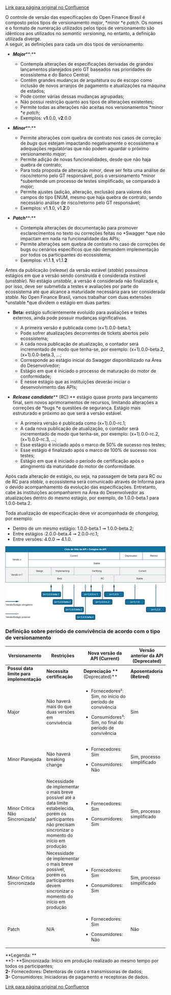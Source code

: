 [Link para página original no Confluence](https://openfinancebrasil.atlassian.net/wiki/spaces/OF/pages/86835268)

O controle de versão das especificações do Open Finance Brasil é composto pelos tipos de versionamento *major*, *minor *e *patch*. Os nomes e o formato de numeração utilizados pelos tipos de versionamento são idênticos aos utilizados no *semantic versioning*, no entanto, a definição utilizada diverge.   
A seguir, as definições para cada um dos tipos de versionamento:

- ***Major*****:**

    - Contempla alterações de especificações derivadas de grandes lançamentos planejados pelo GT baseados nas prioridades do ecossistema e do Banco Central;
    - Contêm grandes mudanças de arquitetura ou de escopo como inclusão de novos arranjos de pagamento e atualizações na máquina de estados;
    - Pode conter várias dessas mudanças agrupadas;
    - Não possui restrição quanto aos tipos de alterações existentes;
    - Permite todas as alterações não aceitas nos versionamentos *minor *e *patch*;
    - Exemplos: v**1**.0.0, v**2**.0.0
- ***Minor*****:**

    - Permite alterações com quebra de contrato nos casos de correção de *bugs* que estejam impactando negativamente o ecossistema e adequações regulatórias que não podem aguardar o próximo versionamento *major*;
    - Permite adição de novas funcionalidades, desde que não haja quebra de contrato;
    - Para toda proposta de alteração *minor*, deve ser feita uma análise de risco/retorno pelo GT responsável, pois o versionamento *minor *subentende um processo de testes simplificado, se comparado à *major*;
    - Permite ajustes (adição, alteração, exclusão) para valores dos campos do tipo ENUM, mesmo que haja quebra de contrato, sendo necessário análise de risco/retorno pelo GT responsável;
    - Exemplos: v1.**1**.0, v1.**2**.0
- ***Patch*****:**

    - Contempla alterações de documentação para promover esclarecimentos no texto ou correções feitas no *Swagger *que não impactam em nada na funcionalidade das APIs;
    - Permite alterações sem quebra de contrato no caso de correções de bugs ou cenários específicos que não demandem implementação por todos os participantes do ecossistema;
    - Exemplos: v1.1.**1**, v1.1.**2**

Antes da publicação (*release*) da versão estável (*stable*) possuímos estágios em que a versão sendo construída é considerada instável (*unstable*). No estágio *unstable*, a versão é considerada não finalizada e, por isso, deve ser submetida a testes e avaliações por parte do ecossistema até que alcance a maturidade necessária para ser considerada *stable*. No Open Finance Brasil, vamos trabalhar com duas extensões *unstable *que dividem o estágio em duas partes:

- **Beta:** estágio suficientemente evoluído para avaliações e testes externos, ainda pode possuir mudanças significativas.

    - A primeira versão é publicada como (x+1).0.0-beta.1;
    - Pode sofrer atualizações decorrentes de tickets abertos pelo ecossistema;
    - A cada nova publicação de atualização, o contador será incrementado de modo que tenha-se, por exemplo: (x+1).0.0-beta.2, (x+1).0.0-beta.3, ...;
    - Corresponde ao estágio inicial do Swagger disponibilizado na Área do Desenvolvedor;
    - Estágio em que é iniciado o processo de maturação do motor de conformidade;
    - É nesse estágio que as instituições deverão iniciar o desenvolvimento das APIs;
- ***Release candidate***** (RC):** estágio quase pronto para lançamento final, sem novos aprimoramentos de recursos, limitando alterações a correções de *bugs *e questões de segurança. Estágio mais estruturado e próximo ao que será a versão estável.

    - A primeira versão é publicada como (x+1).0.0-rc.1;
    - A cada nova publicação de atualização, o contador será incrementado de modo que tenha-se, por exemplo: (x+1).0.0-rc.2, (x+1).0.0-rc.3, ...;
    - Esse estágio é iniciado após o marco de 50% de sucesso nos testes;
    - Esse estágio é finalizado após o marco de 100% de sucesso nos testes;
    - Estágio em que é iniciado o período de certificação após o atingimento da maturidade do motor de conformidade.

Após cada alteração de estágio, ou seja, na passagem de beta para RC ou de RC para *stable*, o ecossistema será comunicado através de Informa para o devido acompanhamento da evolução das especificações. Entretanto, cabe às instituições acompanharem na Área do Desenvolvedor as atualizações dentro do mesmo estágio, por exemplo, de 1.0.0-beta.1 para 1.0.0-beta.2.

Toda atualização de especificação deve vir acompanhada de *changelog*, por exemplo:

- Dentro de um mesmo estágio: 1.0.0-beta.1 ➞ 1.0.0-beta.2;
- Entre estágios :2.0.0-beta.4 ➞ 2.0.0-rc.1;
- Entre versões: 4.0.0 ➞ 4.1.0.

![att158498817](Tipos%20de%20Versionamento/attachments/SB46%20(1).png)

### Definição sobre período de convivência de acordo com o tipo de versionamento

| **Versionamento** | **Restrições** | **Nova versão da API (Current)​** | **Versão anterior da API (Deprecated)** |
| --- | --- | --- | --- |
| **Possui data limite para implementação** | **Necessita certificação** | **Depreciação **  <br>**(Deprecated)** | **Aposentadoria**  <br>**(Retired)** | **Observação** |
| Major | Não haverá mais do que duas versões em convivência | <ul><li><p>Fornecedores²: Sim, no início do período de convivência</p></li><li><p>Consumidores³: Sim, no final do período de convivência</p></li></ul> | Sim | 90 dias contados a partir do início em produção da nova versão | Acontecerá quando terminar o período de convivência, ficando vigente apenas a nova versão major | N/A |
| Minor Planejada | Não haverá breaking change | <ul><li><p>Fornecedores: Sim</p></li><li><p>Consumidores: Não</p></li></ul> | Sim, processo simplificado | Não haverá período de convivência | Aposentadoria imediata | Não há problemas de interoperabilidade |
| Minor Crítica Não Sincronizada¹ | Necessidade de implementar o mais breve possível até a data limite estabelecida, porém os participantes não precisam sincronizar o momento do início em produção | <ul><li><p>Fornecedores: Sim</p></li><li><p>Consumidores: Sim</p></li></ul> | Sim, processo simplificado | Não haverá período de convivência | Aposentadoria imediata | Não gerar novos problemas de interoperabilidade para quem consome e a aplicação das soluções pelas instituições podem ocorrer até a data limite para implementação estabelecida em informa. |
| Minor Crítica Sincronizada | Necessidade de implementar o mais breve possível, porém os participantes devem sincronizar o momento do início em produção | <ul><li><p>Fornecedores: Sim</p></li><li><p>Consumidores: Sim</p></li></ul> | Sim, processo simplificado | Não haverá período de convivência | Aposentadoria imediata | Há riscos de novos problemas de interoperabilidade para quem consome e a implementação em produção deve ser sincronizada na data e hora estabelecida em informa |
| Patch | N/A | <ul><li><p>Fornecedores: Sim</p></li><li><p>Consumidores: Não</p></li></ul> | Não | Não haverá período de convivência | Aposentadoria imediata | N/A |

**Legenda: **  
**1- **Sincronizada: Início em produção realizado ao mesmo tempo por todos os participantes;   
**2-** Fornecedores: Detentoras de conta e transmissoras de dados;   
**3-** Consumidores: Iniciadoras de pagamento e receptoras de dados.

[Link para página original no Confluence](https://openfinancebrasil.atlassian.net/wiki/spaces/OF/pages/86835268)